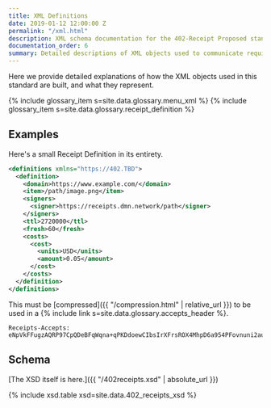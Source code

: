 ```yaml
---
title: XML Definitions
date: 2019-01-12 12:00:00 Z
permalink: "/xml.html"
description: XML schema documentation for the 402-Receipt Proposed standard.
documentation_order: 6
summary: Detailed descriptions of XML objects used to communicate required receipts.
---
```


Here we provide detailed explanations of how the XML objects used in this standard are built, and what they represent.

{% include glossary_item s=site.data.glossary.menu_xml %}
{% include glossary_item s=site.data.glossary.receipt_definition %}

## Examples
Here's a small Receipt Definition in its entirety.

```xml
<definitions xmlns="https://402.TBD">
  <definition>
    <domain>https://www.example.com/</domain>
    <item>/path/image.png</item>
    <signers>
      <signer>https://receipts.dmn.network/path</signer>
    </signers>
    <ttl>2720000</ttl>
    <fresh>60</fresh>
    <costs>
      <cost>
        <units>USD</units>
        <amount>0.05</amount>
      </cost>
    </costs>
  </definition>
</definitions>
```

This must be [compressed]({{ "/compression.html" | relative_url }}) to be used in a {% include link s=site.data.glossary.accepts_header %}.

```text
Receipts-Accepts: eNpVkFFugzAQRP97CpQDeBFqWqna+qPKDdoewCIbsIrXFrsROX4MhpD6a954PFovnuni2auPLNUtDCyfh141yQfAa92Yn6/Twb5UFe65GWcjBufZbuFpmgzdXEgDmTYGQFgDJe2VgoXktAcfXEcmcYewuCUgvmMapdCDH/UjteSTijkHNkw6xfFvqUNYk6UG/vWg6mCb96bOB2GGYl9Gkt6+Za+o4rZRdB9gpg0yXvPnxf5+nxCK3K9ciFdWW5v6iLDC1gJ7TdHLw7ycp3U+k9g7Cyp50Q==
```

## Schema
[The XSD itself is here.]({{ "/402receipts.xsd" | absolute_url }})

{% include xsd.table xsd=site.data.402_receipts_xsd %}

